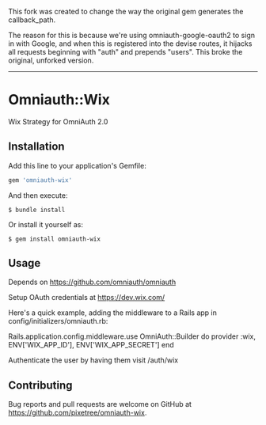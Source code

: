 This fork was created to change the way the original gem generates the callback_path.

The reason for this is because we're using omniauth-google-oauth2 to sign in with Google, and when this is registered into the devise routes, it hijacks all requests beginning with "auth" and prepends "users". This broke the original, unforked version.

---

# Omniauth::Wix

Wix Strategy for OmniAuth 2.0

## Installation

Add this line to your application's Gemfile:

```ruby
gem 'omniauth-wix'
```

And then execute:

    $ bundle install

Or install it yourself as:

    $ gem install omniauth-wix

## Usage

Depends on https://github.com/omniauth/omniauth

Setup OAuth credentials at https://dev.wix.com/

Here's a quick example, adding the middleware to a Rails app in config/initializers/omniauth.rb:

Rails.application.config.middleware.use OmniAuth::Builder do
  provider :wix, ENV['WIX_APP_ID'], ENV['WIX_APP_SECRET']
end

Authenticate the user by having them visit /auth/wix

## Contributing

Bug reports and pull requests are welcome on GitHub at https://github.com/pixetree/omniauth-wix.

